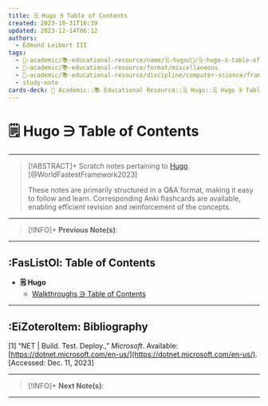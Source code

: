 ```yaml
---
title: 🗒️ Hugo ∋ Table of Contents
created: 2023-10-31T16:39
updated: 2023-12-14T06:12
authors:
  - Edmund Leibert III
tags:
  - 🔴-academic/📚-educational-resource/name/🗒️-hugo/🔖/🗒️-hugo-∋-table-of-contents
  - 🔴-academic/📚-educational-resource/format/miscellaneous
  - 🔴-academic/📚-educational-resource/discipline/computer-science/framework/net
  - study-note
cards-deck: 🔴 Academic::📚 Educational Resource::🗒️ Hugo::🗒️ Hugo ∋ Table of Contents
---
```


# 🗒️ Hugo ∋ Table of Contents

---

> [!ABSTRACT]+ 
> Scratch notes pertaining to [Hugo](https://gohugo.io/). [@WorldFastestFramework2023]
> 
> These notes are primarily structured in a Q&A format, making it easy to follow and learn. Corresponding Anki flashcards are available, enabling efficient revision and reinforcement of the concepts.

---

> [!INFO]+ 
> **Previous Note(s)**:
> 

---

## :FasListOl: Table of Contents

- **🗒️ Hugo**
	- [Walkthroughs ∋ Table of Contents](the-vault/src/🔴%20Academic/📚%20Educational%20Resource/Docker%20Docs/Guides/Walkthroughs/Walkthroughs%20∋%20Table%20of%20Contents.md)

---

## :EiZoteroItem: Bibliography

\[1\]
“NET | Build. Test. Deploy.,” _Microsoft_. Available: [https://dotnet.microsoft.com/en-us/](https://dotnet.microsoft.com/en-us/). [Accessed: Dec. 11, 2023]

---

> [!INFO]+
> **Next Note(s)**:
> 

---
